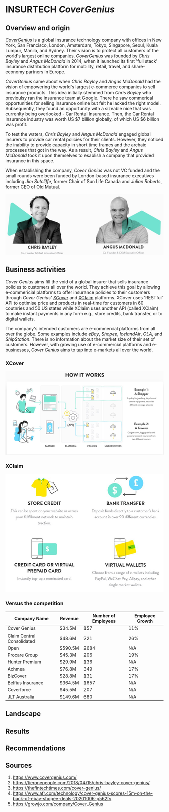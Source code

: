 # INSURTECH *CoverGenius*

## Overview and origin

[*CoverGenius*](https://www.covergenius.com/) is a global insurance technology company with offices in New York, San Francisco, London, Amsterdam, Tokyo, Singapore, Seoul, Kuala Lumpur, Manila, and Sydney. Their vision is to protect all customers of the world's largest online companies. *CoverGenius* was founded by _Chris Bayley_ and _Angus McDonald_ in 2014, when it launched its first 'full stack' insurance distribution platform for mobility, retail, travel, and share-economy partners in Europe. 

*CoverGenius* came about when _Chris Bayley_ and _Angus McDonald_ had the vision of empowering the world's largest e-commerce companies to sell insurance products. This idea initially stemmed from _Chris Bayley_ who previoulsy ran the insurance team at Google. There he saw commerical opportunities for selling insurance online but felt he lacked the right model. Subsequently, they found an opportunity with a sizeable nice that was currenlty being overlooked - Car Rental Insurance. Then, the Car Rental Insurance industry was worth US $7 billion globally, of which US $6 billion was profit. 

To test the waters, _Chris Bayley_ and _Angus McDonald_ engaged global insurers to provide car rental policies for their clients. However, they noticed the inability to provide capacity in short time frames and the archaic processes that got in the way. As a result, _Chris Bayley_ and _Angus McDonald_ took it upon themselves to esablish a company that provided insurance in this space.   

When establishing the company, *Cover Genius* was not VC funded and the small rounds were been funded by London-based insurance executives including _Jim Sutcliffe_, former Chair of Sun Life Canada and _Julian Roberts_, former CEO of Old Mutual.

![Founders](/Unit1HomeworkAssignment/images/Founders.JPG)


## Business activities
*Cover Genius* aims fill the void of a global insurer that sells insurance policies to customers all over the world. They achieve this goal by allowing e-commericial platforms to offer insurance policies to their customers through *Cover Genius'* [_XCover_](https://www.covergenius.com/xcover/) and [XClaim](https://www.covergenius.com/xclaim/) platforms. XCover uses 'RESTful' API to optimise price and products in real-time for customers in 60 coutnries and 50 US states while XClaim uses another API (called XClaim) to make instant payments in any form e.g., store credits, bank transfer, or to digital wallets.

The company's intended customers are e-commercial platforms from all over the globe. Some examples include *eBay*, *Shopee*, *IcelandAir*, *OLA*, and *ShipStation*. There is no information about the market size of their set of customers. However, with growing use of e-commercial platforms and e-businesses, *Cover Genius* aims to tap into e-markets all over the world. 

### XCover
![XCover](/Unit1HomeworkAssignment/images/XCover_HowItWorks.JPG)

### XClaim
![XClaim](/Unit1HomeworkAssignment/images/XClaim_HowItWorks.JPG)


### Versus the competition 
Company Name               | Revenue | Number of Employees | Employee Growth
-------------------------- | ------- | ------------------- | ---------------
Cover Genius               | $34.5M  |         157         |       11%
Claim Central Consolidated | $48.6M  |         221         |       26%
Open                       | $590.5M |         2684        |       N/A
Procare Group              | $45.3M  |         206         |       19% 
Hunter Premium             | $29.9M  |         136         |       N/A
Achmea                     | $76.8M  |         349         |       17%
BizCover                   | $28.8M  |         131         |       17%
Belfius Insurance          | $364.5M |         1657        |       N/A
Coverforce                 | $45.5M  |         207         |       N/A
JLT Australia              | $149.6M |         680         |       N/A



## Landscape



## Results 





## Recommendations







## Sources
1. https://www.covergenius.com/
2. https://tieronepeople.com/2018/04/15/chris-bayley-cover-genius/
3. https://thefintechtimes.com/cover-genius/
4. https://www.afr.com/technology/cover-genius-scores-15m-on-the-back-of-ebay-shopee-deals-20201006-p562fv
5. https://growjo.com/company/Cover_Genius
